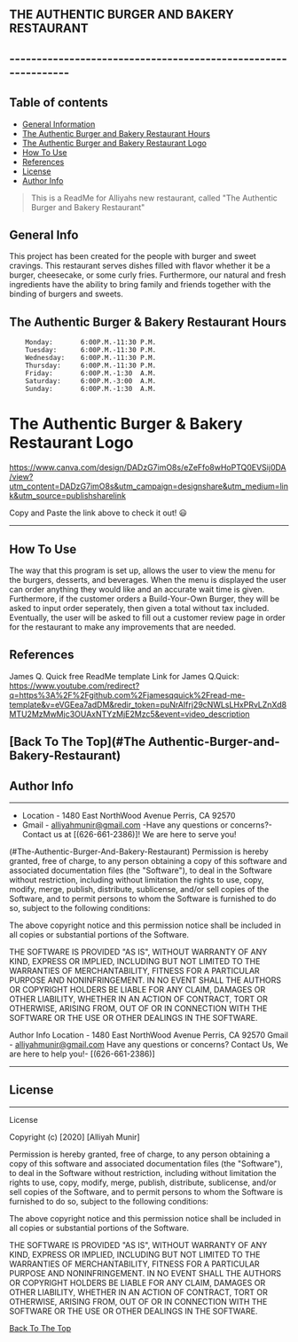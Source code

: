 ## THE AUTHENTIC BURGER AND BAKERY RESTAURANT
## --------------------------------------------------------------
## Table of contents
- [General Information](#GeneralInformation)
- [The Authentic Burger and Bakery Restaurant Hours](#The-Authentic-Burger-and-Bakery-Restaurant-Hours)
- [The Authentic Burger and Bakery Restaurant Logo](#The-Authentic-Burger-and-Bakery-Restaurant-Logo)
- [How To Use](#how-to-use)
- [References](#references)
- [License](#license)
- [Author Info](#author-info)

> This is a ReadMe for Alliyahs new restaurant, called "The Authentic Burger and Bakery Restaurant"

## General Info
This project has been created for the people with burger and sweet cravings. This restaurant serves dishes filled with flavor whether it be a burger, cheesecake, or some curly fries. Furthermore, our natural and fresh ingredients have the ability to bring family and friends together with the binding of burgers and sweets. 

	
## The Authentic Burger & Bakery Restaurant Hours
        Monday:       6:00P.M.-11:30 P.M.
        Tuesday:      6:00P.M.-11:30 P.M.
        Wednesday:    6:00P.M.-11:30 P.M.
        Thursday:     6:00P.M.-11:30 P.M.
        Friday:       6:00P.M.-1:30  A.M. 
        Saturday:     6:00P.M.-3:00  A.M. 
        Sunday:       6:00P.M.-1:30  A.M.

# The Authentic Burger & Bakery Restaurant Logo

https://www.canva.com/design/DADzG7imO8s/eZeFfo8wHoPTQ0EVSij0DA/view?utm_content=DADzG7imO8s&utm_campaign=designshare&utm_medium=link&utm_source=publishsharelink

Copy and Paste the link above to check it out! 😃

---

## How To Use
The way that this program is set up, allows the user to view the menu for the burgers, desserts, and beverages. When the menu is displayed the user can order anything they would like and an accurate wait time is given. Furthermore, if the customer orders a Build-Your-Own Burger, they will be asked to input order seperately, then given a total without tax included. Eventually, the user will be asked to fill out a customer review page in order for the restaurant to make any improvements that are needed.



## References

 James Q. Quick free ReadMe template 
 Link for James Q.Quick: https://www.youtube.com/redirect?q=https%3A%2F%2Fgithub.com%2Fjamesqquick%2Fread-me-template&v=eVGEea7adDM&redir_token=puNrAIfrj29cNWLsLHxPRvLZnXd8MTU2MzMwMjc3OUAxNTYzMjE2Mzc5&event=video_description

[Back To The Top](#The Authentic-Burger-and-Bakery-Restaurant)
---

## Author Info

---

- Location - 1480 East NorthWood Avenue Perris, CA 92570
- Gmail - [alliyahmunir@gmail.com](https://gmail.com/alliyahmunir)
-Have any questions or concerns?-Contact us at [(626-661-2386)]! We are here to serve you!


(#The-Authentic-Burger-And-Bakery-Restaurant)
Permission is hereby granted, free of charge, to any person obtaining a copy of this software and associated documentation files (the "Software"), to deal in the Software without restriction, including without limitation the rights to use, copy, modify, merge, publish, distribute, sublicense, and/or sell copies of the Software, and to permit persons to whom the Software is furnished to do so, subject to the following conditions:

The above copyright notice and this permission notice shall be included in all copies or substantial portions of the Software.

THE SOFTWARE IS PROVIDED "AS IS", WITHOUT WARRANTY OF ANY KIND, EXPRESS OR IMPLIED, INCLUDING BUT NOT LIMITED TO THE WARRANTIES OF MERCHANTABILITY, FITNESS FOR A PARTICULAR PURPOSE AND NONINFRINGEMENT. IN NO EVENT SHALL THE AUTHORS OR COPYRIGHT HOLDERS BE LIABLE FOR ANY CLAIM, DAMAGES OR OTHER LIABILITY, WHETHER IN AN ACTION OF CONTRACT, TORT OR OTHERWISE, ARISING FROM, OUT OF OR IN CONNECTION WITH THE SOFTWARE OR THE USE OR OTHER DEALINGS IN THE SOFTWARE.



Author Info
Location - 1480 East NorthWood Avenue Perris, CA 92570
Gmail - alliyahmunir@gmail.com
Have any questions or concerns? Contact Us, We are here to help you!- [(626-661-2386)]

---


## License

---

 License

Copyright (c) [2020] [Alliyah Munir]

Permission is hereby granted, free of charge, to any person obtaining a copy
of this software and associated documentation files (the "Software"), to deal
in the Software without restriction, including without limitation the rights
to use, copy, modify, merge, publish, distribute, sublicense, and/or sell
copies of the Software, and to permit persons to whom the Software is
furnished to do so, subject to the following conditions:

The above copyright notice and this permission notice shall be included in all
copies or substantial portions of the Software.

THE SOFTWARE IS PROVIDED "AS IS", WITHOUT WARRANTY OF ANY KIND, EXPRESS OR
IMPLIED, INCLUDING BUT NOT LIMITED TO THE WARRANTIES OF MERCHANTABILITY,
FITNESS FOR A PARTICULAR PURPOSE AND NONINFRINGEMENT. IN NO EVENT SHALL THE
AUTHORS OR COPYRIGHT HOLDERS BE LIABLE FOR ANY CLAIM, DAMAGES OR OTHER
LIABILITY, WHETHER IN AN ACTION OF CONTRACT, TORT OR OTHERWISE, ARISING FROM,
OUT OF OR IN CONNECTION WITH THE SOFTWARE OR THE USE OR OTHER DEALINGS IN THE
SOFTWARE.

[Back To The Top](#The-Authentic-Burger-and-Bakery-Restaurant)
